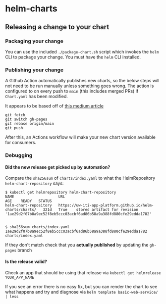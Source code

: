 # helm-charts

## Releasing a change to your chart

### Packaging your change

You can use the included `./package-chart.sh` script which invokes
the `helm` CLI to package your change. You must have the `helm` CLI installed.

### Publishing your change

A Github Action automatically publishes new charts, so the below steps will not need to be run manually unless something goes wrong. The action is configured to on every push to `main` (this includes merged PRs) if `Chart.yaml` has been modified.

It appears to be based off of [this medium article](https://medium.com/@mattiaperi/create-a-public-helm-chart-repository-with-github-pages-49b180dbb417)

```
git fetch
git switch gh-pages
git rebase origin/main
git push
```

After this, an Actions workflow will make your new chart
version available for consumers.

### Debugging

#### Did the new release get picked up by automation?

Compare the `sha256sum` of `charts/index.yaml` to what the HelmRepository `helm-chart-repository` says:

```
$ kubectl get helmrepository helm-chart-repository
NAME                    URL                                                         AGE    READY   STATUS
helm-chart-repository   https://uw-iti-app-platform.github.io/helm-charts/charts/   321d   True    stored artifact for revision '1ae29d2f07b8a9ec52f8eb5ccc03acbf6ad86b58a9a388fd880cfe29edda1782'


$ sha256sum charts/index.yaml
1ae29d2f07b8a9ec52f8eb5ccc03acbf6ad86b58a9a388fd880cfe29edda1782  charts/index.yaml
```

If they don't match check that you **actually published** by updating the `gh-pages` branch


#### Is the release valid?

Check an app that should be using that release via `kubectl get helmrelease YOUR_APP_NAME`

If you see an error there is no easy fix, but you can render the chart to see what happens and try and diagnose via `helm template basic-web-service/ | less`
